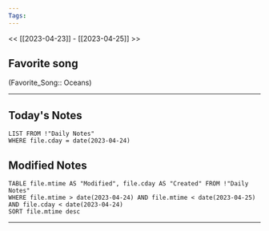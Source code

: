 ```yaml
---
Tags:
---
```

<< [[2023-04-23]] - [[2023-04-25]] >>
## Favorite song
(Favorite_Song:: Oceans)

___
## Today's Notes
```dataview
LIST FROM !"Daily Notes"
WHERE file.cday = date(2023-04-24)
```
## Modified Notes
```dataview
TABLE file.mtime AS "Modified", file.cday AS "Created" FROM !"Daily Notes" 
WHERE file.mtime > date(2023-04-24) AND file.mtime < date(2023-04-25) AND file.cday < date(2023-04-24)
SORT file.mtime desc
```
___
